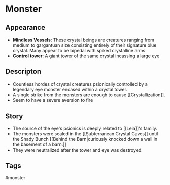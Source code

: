 # Monster
## Appearance
- **Mindless Vessels**: These crystal beings are creatures ranging from medium to gargantuan size consisting entirely of their signature blue crystal. Many appear to be bipedal with spiked crystalline arms. 
- **Control tower**: A giant tower of the same crystal incassing a large eye
## Descripton
- Countless hordes of crystal creatures psionically controlled by a legendary eye monster encased within a crystal tower.
- A single strike from the monsters are enough to cause [[Crystallization]].
- Seem to have a severe aversion to fire
## Story
- The source of the eye's psionics is deeply related to [[Leia]]'s family.
- The monsters were sealed in the [[Subterranean Crystal Caves]] until the Shady Bunch [[Behind the Barn|curiously knocked down a wall in the basement of a barn.]]
- They were neutralized after the tower and eye was destroyed.
## Tags
#monster


